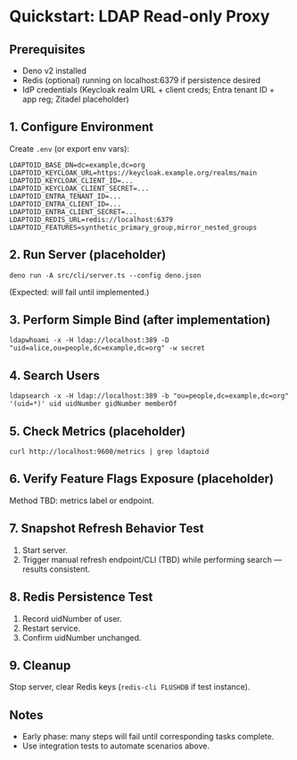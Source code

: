 # Quickstart: LDAP Read-only Proxy

## Prerequisites
- Deno v2 installed
- Redis (optional) running on localhost:6379 if persistence desired
- IdP credentials (Keycloak realm URL + client creds; Entra tenant ID + app reg; Zitadel placeholder)

## 1. Configure Environment
Create `.env` (or export env vars):
```
LDAPTOID_BASE_DN=dc=example,dc=org
LDAPTOID_KEYCLOAK_URL=https://keycloak.example.org/realms/main
LDAPTOID_KEYCLOAK_CLIENT_ID=...
LDAPTOID_KEYCLOAK_CLIENT_SECRET=...
LDAPTOID_ENTRA_TENANT_ID=...
LDAPTOID_ENTRA_CLIENT_ID=...
LDAPTOID_ENTRA_CLIENT_SECRET=...
LDAPTOID_REDIS_URL=redis://localhost:6379
LDAPTOID_FEATURES=synthetic_primary_group,mirror_nested_groups
```

## 2. Run Server (placeholder)
```
deno run -A src/cli/server.ts --config deno.json
```
(Expected: will fail until implemented.)

## 3. Perform Simple Bind (after implementation)
```
ldapwhoami -x -H ldap://localhost:389 -D "uid=alice,ou=people,dc=example,dc=org" -w secret
```

## 4. Search Users
```
ldapsearch -x -H ldap://localhost:389 -b "ou=people,dc=example,dc=org" '(uid=*)' uid uidNumber gidNumber memberOf
```

## 5. Check Metrics (placeholder)
```
curl http://localhost:9600/metrics | grep ldaptoid
```

## 6. Verify Feature Flags Exposure (placeholder)
Method TBD: metrics label or endpoint.

## 7. Snapshot Refresh Behavior Test
1. Start server.
2. Trigger manual refresh endpoint/CLI (TBD) while performing search — results consistent.

## 8. Redis Persistence Test
1. Record uidNumber of user.
2. Restart service.
3. Confirm uidNumber unchanged.

## 9. Cleanup
Stop server, clear Redis keys (`redis-cli FLUSHDB` if test instance).

## Notes
- Early phase: many steps will fail until corresponding tasks complete.
- Use integration tests to automate scenarios above.
